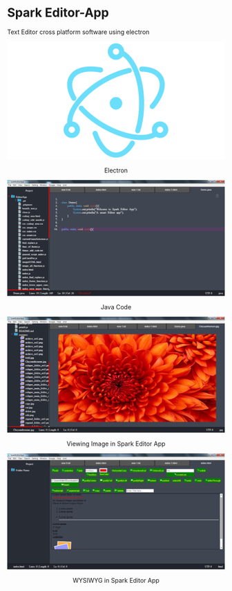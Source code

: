 # Spark Editor-App
Text Editor cross platform software using electron


![Screenshot](https://github.com/himanshusandha/Editor-App/blob/master/resource/electronlogo.png)
<p align="center">Electron</p>


![Screenshot](https://github.com/himanshusandha/Editor-App/blob/master/resource/java-file.png)
<p align="center">Java Code</p>

![Screenshot](https://github.com/himanshusandha/Editor-App/blob/master/resource/opening-image.png)
<p align="center">Viewing Image in Spark Editor App</p>

![Screenshot](https://github.com/himanshusandha/Editor-App/blob/master/resource/wysisyg.png)
<p align="center">WYSIWYG  in Spark Editor App</p>

